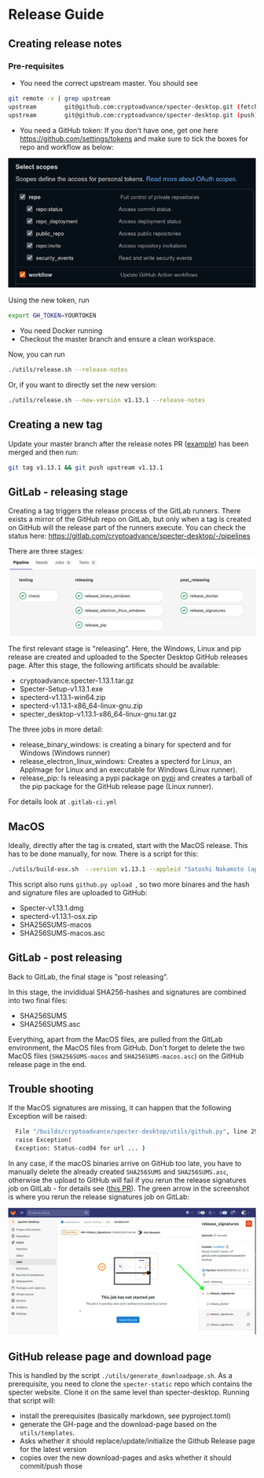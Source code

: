 # Release Guide

## Creating release notes

### Pre-requisites

- You need the correct upstream master. You should see

```bash
git remote -v | grep upstream
upstream        git@github.com:cryptoadvance/specter-desktop.git (fetch)
upstream        git@github.com:cryptoadvance/specter-desktop.git (push)
```

- You need a GitHub token:
  If you don't have one, get one here https://github.com/settings/tokens and make sure to tick the boxes for repo and workflow as below:

![](./images/release-guide/github-token.png)

Using the new token, run

```bash
export GH_TOKEN=YOURTOKEN
```

- You need Docker running
- Checkout the master branch and ensure a clean workspace.

Now, you can run

```bash
./utils/release.sh --release-notes
```

Or, if you want to directly set the new version:

```bash
./utils/release.sh --new-version v1.13.1 --release-notes
```

## Creating a new tag

Update your master branch after the release notes PR ([example](https://github.com/cryptoadvance/specter-desktop/commit/65ff6959d7fd85cba745e4d454b30031839f857f/)) has been merged and then run:

```bash
git tag v1.13.1 && git push upstream v1.13.1
```

## GitLab - releasing stage

Creating a tag triggers the release process of the GitLab runners.
There exists a mirror of the GitHub repo on GitLab, but only when a tag is created on GitHub will the release part of the runners execute. You can check the status here:
https://gitlab.com/cryptoadvance/specter-desktop/-/pipelines

There are three stages:
![](./images/release-guide/overview-gitlab-pipline.png)

The first relevant stage is "releasing". Here, the Windows, Linux and pip release are created and uploaded to the Specter Desktop GitHub releases page. After this stage, the following artificats should be available:

- cryptoadvance.specter-1.13.1.tar.gz
- Specter-Setup-v1.13.1.exe
- specterd-v1.13.1-win64.zip
- specterd-v1.13.1-x86_64-linux-gnu.zip
- specter_desktop-v1.13.1-x86_64-linux-gnu.tar.gz

The three jobs in more detail:

- release_binary_windows: is creating a binary for specterd and for Windows (Windows runner)
- release_electron_linux_windows: Creates a specterd for Linux, an AppImage for Linux and an executable for Windows (Linux runner).
- release_pip: Is releasing a pypi package on [pypi](https://pypi.org/project/cryptoadvance.specter/) and creates a tarball of the pip package for the GitHub release page (Linux runner).

For details look at `.gitlab-ci.yml`

## MacOS

Ideally, directly after the tag is created, start with the MacOS release. This has to be done manually, for now. There is a script for this:

```bash
./utils/build-osx.sh  --version v1.13.1 --appleid "Satoshi Nakamoto (appleid)" --mail "satoshi@gmx.com" make-hash specterd electron sign upload
```

This script also runs `github.py upload `, so two more binares and the hash and signature files are uploaded to GitHub:

- Specter-v1.13.1.dmg
- specterd-v1.13.1-osx.zip
- SHA256SUMS-macos
- SHA256SUMS-macos.asc

## GitLab - post releasing

Back to GitLab, the final stage is "post releasing".

In this stage, the invididual SHA256-hashes and signatures are combined into two final files:

- SHA256SUMS
- SHA256SUMS.asc

Everything, apart from the MacOS files, are pulled from the GitLab environment, the MacOS files from GitHub.
Don't forget to delete the two MacOS files (`SHA256SUMS-macos` and `SHA256SUMS-macos.asc`) on the GitHub release page in the end.

## Trouble shooting

If the MacOS signatures are missing, it can happen that the following Exception will be raised:

```bash
  File "/builds/cryptoadvance/specter-desktop/utils/github.py", line 295, in download_artifact
  raise Exception(
  Exception: Status-cod04 for url ... )
```

In any case, if the macOS binaries arrive on GitHub too late, you have to manually delete the already created `SHA256SUMS` and `SHA256SUMS.asc`, otherwise the upload to GitHub will fail if you rerun the release signatures job on GitLab - for details see ([this PR](https://github.com/cryptoadvance/specter-desktop/pull/689)). The green arrow in the screenshot is where you rerun the release signatures job on GitLab:

![](./images/release-guide/rerun-release-signatures.png)

## GitHub release page and download page

This is handled by the script `./utils/generate_downloadpage.sh`. As a prerequisite, you need to clone the `specter-static` repo which contains the specter website. Clone it on the same level than specter-desktop.
Running that script will:

- install the prerequisites (basically markdown, see pyproject.toml)
- generate the GH-page and the download-page based on the `utils/templates`.
- Asks whether it should replace/update/initialize the Github Release page for the latest version
- copies over the new download-pages and asks whether it should commit/push those
